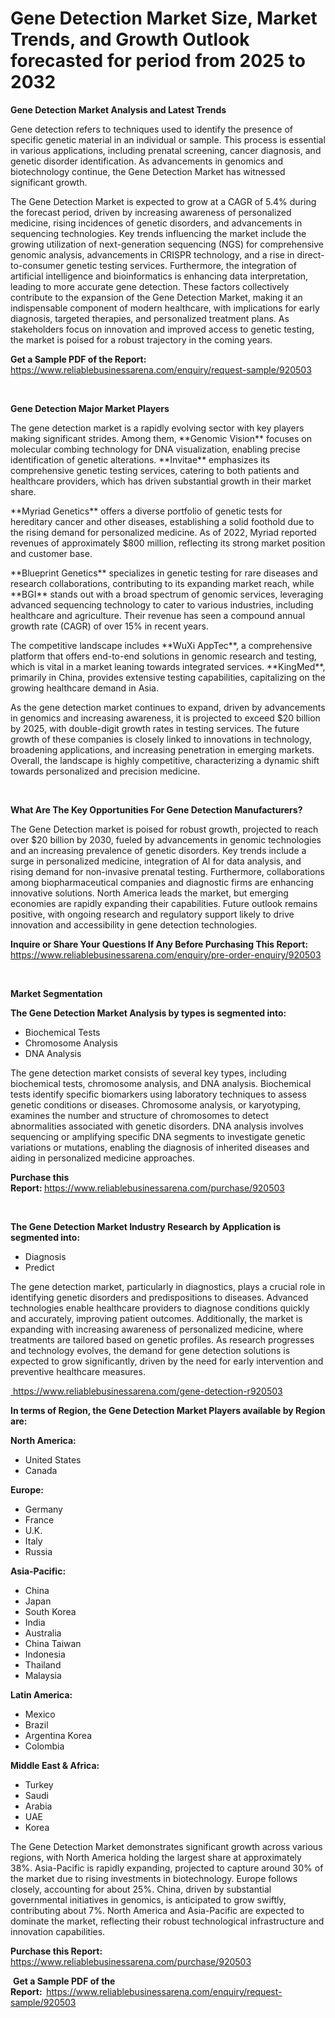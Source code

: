 <p><h1>Gene Detection Market Size, Market Trends, and Growth Outlook forecasted for period from 2025 to 2032</h1></p><p><strong>Gene Detection Market Analysis and Latest Trends</strong></p>
<p><p>Gene detection refers to techniques used to identify the presence of specific genetic material in an individual or sample. This process is essential in various applications, including prenatal screening, cancer diagnosis, and genetic disorder identification. As advancements in genomics and biotechnology continue, the Gene Detection Market has witnessed significant growth.</p><p>The Gene Detection Market is expected to grow at a CAGR of 5.4% during the forecast period, driven by increasing awareness of personalized medicine, rising incidences of genetic disorders, and advancements in sequencing technologies. Key trends influencing the market include the growing utilization of next-generation sequencing (NGS) for comprehensive genomic analysis, advancements in CRISPR technology, and a rise in direct-to-consumer genetic testing services. Furthermore, the integration of artificial intelligence and bioinformatics is enhancing data interpretation, leading to more accurate gene detection. These factors collectively contribute to the expansion of the Gene Detection Market, making it an indispensable component of modern healthcare, with implications for early diagnosis, targeted therapies, and personalized treatment plans. As stakeholders focus on innovation and improved access to genetic testing, the market is poised for a robust trajectory in the coming years.</p></p>
<p><strong>Get a Sample PDF of the Report:&nbsp;</strong> <a href="https://www.reliablebusinessarena.com/enquiry/request-sample/920503?utm_campaign=1143&utm_medium=2&utm_source=Github&utm_content=ia&utm_term=16042025&utm_id=gene-detection">https://www.reliablebusinessarena.com/enquiry/request-sample/920503</a></p>
<p>&nbsp;</p>
<p><strong>Gene Detection Major Market Players</strong></p>
<p><p>The gene detection market is a rapidly evolving sector with key players making significant strides. Among them, **Genomic Vision** focuses on molecular combing technology for DNA visualization, enabling precise identification of genetic alterations. **Invitae** emphasizes its comprehensive genetic testing services, catering to both patients and healthcare providers, which has driven substantial growth in their market share. </p><p>**Myriad Genetics** offers a diverse portfolio of genetic tests for hereditary cancer and other diseases, establishing a solid foothold due to the rising demand for personalized medicine. As of 2022, Myriad reported revenues of approximately $800 million, reflecting its strong market position and customer base. </p><p>**Blueprint Genetics** specializes in genetic testing for rare diseases and research collaborations, contributing to its expanding market reach, while **BGI** stands out with a broad spectrum of genomic services, leveraging advanced sequencing technology to cater to various industries, including healthcare and agriculture. Their revenue has seen a compound annual growth rate (CAGR) of over 15% in recent years.</p><p>The competitive landscape includes **WuXi AppTec**, a comprehensive platform that offers end-to-end solutions in genomic research and testing, which is vital in a market leaning towards integrated services. **KingMed**, primarily in China, provides extensive testing capabilities, capitalizing on the growing healthcare demand in Asia.</p><p>As the gene detection market continues to expand, driven by advancements in genomics and increasing awareness, it is projected to exceed $20 billion by 2025, with double-digit growth rates in testing services. The future growth of these companies is closely linked to innovations in technology, broadening applications, and increasing penetration in emerging markets. Overall, the landscape is highly competitive, characterizing a dynamic shift towards personalized and precision medicine.</p></p>
<p>&nbsp;</p>
<p><strong>What Are The Key Opportunities For Gene Detection Manufacturers?</strong></p>
<p><p>The Gene Detection market is poised for robust growth, projected to reach over $20 billion by 2030, fueled by advancements in genomic technologies and an increasing prevalence of genetic disorders. Key trends include a surge in personalized medicine, integration of AI for data analysis, and rising demand for non-invasive prenatal testing. Furthermore, collaborations among biopharmaceutical companies and diagnostic firms are enhancing innovative solutions. North America leads the market, but emerging economies are rapidly expanding their capabilities. Future outlook remains positive, with ongoing research and regulatory support likely to drive innovation and accessibility in gene detection technologies.</p></p>
<p><strong>Inquire or Share Your Questions If Any Before Purchasing This Report:</strong> <a href="https://www.reliablebusinessarena.com/enquiry/pre-order-enquiry/920503?utm_campaign=1143&utm_medium=2&utm_source=Github&utm_content=ia&utm_term=16042025&utm_id=gene-detection">https://www.reliablebusinessarena.com/enquiry/pre-order-enquiry/920503</a></p>
<p>&nbsp;</p>
<p><strong>Market Segmentation</strong></p>
<p><strong>The Gene Detection Market Analysis by types is segmented into:</strong></p>
<p><ul><li>Biochemical Tests</li><li>Chromosome Analysis</li><li>DNA Analysis</li></ul></p>
<p><p>The gene detection market consists of several key types, including biochemical tests, chromosome analysis, and DNA analysis. Biochemical tests identify specific biomarkers using laboratory techniques to assess genetic conditions or diseases. Chromosome analysis, or karyotyping, examines the number and structure of chromosomes to detect abnormalities associated with genetic disorders. DNA analysis involves sequencing or amplifying specific DNA segments to investigate genetic variations or mutations, enabling the diagnosis of inherited diseases and aiding in personalized medicine approaches.</p></p>
<p><strong>Purchase this Report:&nbsp;</strong><a href="https://www.reliablebusinessarena.com/purchase/920503?utm_campaign=1143&utm_medium=2&utm_source=Github&utm_content=ia&utm_term=16042025&utm_id=gene-detection">https://www.reliablebusinessarena.com/purchase/920503</a></p>
<p>&nbsp;</p>
<p><strong>The Gene Detection Market Industry Research by Application is segmented into:</strong></p>
<p><ul><li>Diagnosis</li><li>Predict</li></ul></p>
<p><p>The gene detection market, particularly in diagnostics, plays a crucial role in identifying genetic disorders and predispositions to diseases. Advanced technologies enable healthcare providers to diagnose conditions quickly and accurately, improving patient outcomes. Additionally, the market is expanding with increasing awareness of personalized medicine, where treatments are tailored based on genetic profiles. As research progresses and technology evolves, the demand for gene detection solutions is expected to grow significantly, driven by the need for early intervention and preventive healthcare measures.</p></p>
<p><a href="https://www.reliablebusinessarena.com/gene-detection-r920503?utm_campaign=1143&utm_medium=2&utm_source=Github&utm_content=ia&utm_term=16042025&utm_id=gene-detection">&nbsp;https://www.reliablebusinessarena.com/gene-detection-r920503</a></p>
<p><strong>In terms of Region, the Gene Detection Market Players available by Region are:</strong></p>
<p>
    <p> <strong> North America: </strong>
        <ul>
            <li>United States</li>
            <li>Canada</li>
        </ul>
        </p> 
    <p> <strong> Europe: </strong>
        <ul>
            <li>Germany</li>
            <li>France</li>
            <li>U.K.</li>
            <li>Italy</li>
            <li>Russia</li>
        </ul>
        </p> 
    <p> <strong> Asia-Pacific: </strong>
        <ul>
            <li>China</li>
            <li>Japan</li>
            <li>South Korea</li>
            <li>India</li>
            <li>Australia</li>
            <li>China Taiwan</li>
            <li>Indonesia</li>
            <li>Thailand</li>
            <li>Malaysia</li>
        </ul>
        </p> 
    <p> <strong> Latin America: </strong>
        <ul>
            <li>Mexico</li>
            <li>Brazil</li>
            <li>Argentina Korea</li>
            <li>Colombia</li>
        </ul>
        </p> 
    <p> <strong> Middle East & Africa: </strong>
        <ul>
            <li>Turkey</li>
            <li>Saudi</li>
            <li>Arabia</li>
            <li>UAE</li>
            <li>Korea</li>
        </ul>
    </p>
    </p>
<p><p>The Gene Detection Market demonstrates significant growth across various regions, with North America holding the largest share at approximately 38%. Asia-Pacific is rapidly expanding, projected to capture around 30% of the market due to rising investments in biotechnology. Europe follows closely, accounting for about 25%. China, driven by substantial governmental initiatives in genomics, is anticipated to grow swiftly, contributing about 7%. North America and Asia-Pacific are expected to dominate the market, reflecting their robust technological infrastructure and innovation capabilities.</p></p>
<p><strong>Purchase this Report: </strong><a href="https://www.reliablebusinessarena.com/purchase/920503?utm_campaign=1143&utm_medium=2&utm_source=Github&utm_content=ia&utm_term=16042025&utm_id=gene-detection">https://www.reliablebusinessarena.com/purchase/920503</a></p>
<p>&nbsp;<strong>Get a Sample PDF of the Report:&nbsp;&nbsp;</strong><a href="https://www.reliablebusinessarena.com/enquiry/request-sample/920503?utm_campaign=1143&utm_medium=2&utm_source=Github&utm_content=ia&utm_term=16042025&utm_id=gene-detection">https://www.reliablebusinessarena.com/enquiry/request-sample/920503</a></p>
<p><strong></strong></p>
<p><p></p><p></p><p></p></p>
